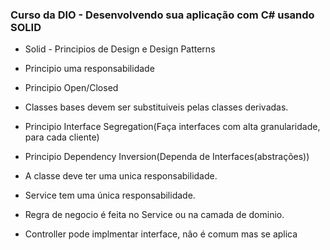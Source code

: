 ### Curso da DIO - Desenvolvendo sua aplicação com C# usando SOLID

- Solid - Principios de Design e Design Patterns

- Principio uma responsabilidade 
- Principio Open/Closed
- Classes bases devem ser substituiveis pelas classes derivadas. 
- Principio Interface Segregation(Faça interfaces com alta granularidade, para cada cliente)
- Principio Dependency Inversion(Dependa de Interfaces(abstrações))
- A classe deve ter uma unica responsabilidade. 
- Service tem uma única responsabilidade. 
- Regra de negocio é feita no Service ou na camada de dominio. 
- Controller pode implmentar interface, não é comum mas se aplica
